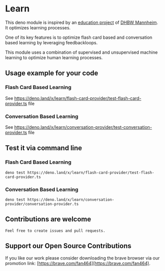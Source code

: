 # Learn  

This deno module is inspired by an [education project](https://github.com/fancy-flashcard/ffc) of 
[DHBW Mannheim](https://www.mannheim.dhbw.de/startseite). It optimizes learning processes.

One of its key features is to optimize flash card based and conversation based learning by leveraging feedbackloops.  

This module uses a combination of supervised and unsupervised machine learning to optimize human learning processes.


## Usage example for your code
### Flash Card Based Learning

See https://deno.land/x/learn/flash-card-provider/test-flash-card-provider.ts file

### Conversation Based Learning

See https://deno.land/x/learn/conversation-provider/test-conversation-provider.ts file


## Test it via command line
### Flash Card Based Learning
```
deno test https://deno.land/x/learn/flash-card-provider/test-flash-card-provider.ts
```

### Conversation Based Learning
```
deno test https://deno.land/x/learn/conversation-provider/conversation-provider.ts
```

## Contributions are welcome
```
Feel free to create issues and pull requests. 
```

## Support our Open Source Contributions  

If you like our work please consider downloading the brave browser via our promotion link: [https://brave.com/fan464](https://brave.com/fan464).  

![![](https://brave.com/)](https://brave.com/wp-content/uploads/2019/01/logotype-full-color.svg)
